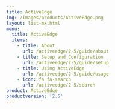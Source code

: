 ```yaml
---
title: ActiveEdge
img: /images/products/ActiveEdge.png
layout: list-mx.html
menu:
  title: ActiveEdge
  items:
    - title: About
      url: /activeedge/2-5/guide/about
    - title: Setup and Configuration
      url: /activeedge/2-5/guide/setup
    - title: Using ActiveEdge
      url: /activeedge/2-5/guide/usage
    - icon: fa fa-search
      url: /activeedge/2-5/search
product: ActiveEdge
productversion: '2.5'
---
```

